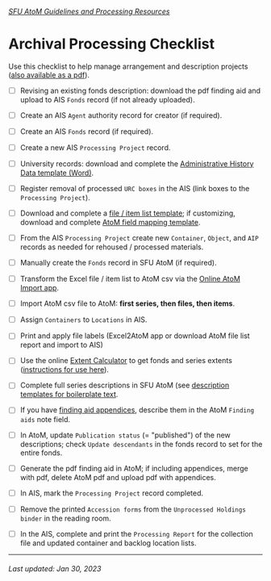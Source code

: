 ###### [SFU AtoM Guidelines and Processing Resources](../README.md)

# Archival Processing Checklist
Use this checklist to help manage arrangement and description projects ([also available as a pdf](../downloads/archival-processing-checklist.pdf)).

- [ ] Revising an existing fonds description: download the pdf finding aid and upload to AIS `Fonds` record (if not already uploaded).

- [ ] Create an AIS `Agent` authority record for creator (if required).

- [ ] Create an AIS `Fonds` record (if required).

- [ ] Create a new AIS `Processing Project` record.

- [ ] University records: download and complete the [Administrative History Data template (Word)](../downloads/admin-history-data-template.docx).

- [ ] Register removal of processed `URC boxes` in the AIS (link boxes to the `Processing Project`).

- [ ] Download and complete a [file / item list template](../downloads/atom-importer-standard.xlsx); if customizing, download and complete [AtoM field mapping template](../downloads/atom-importer-mapping.csv).

- [ ] From the AIS `Processing Project` create new `Container`, `Object`, and `AIP` records as needed for rehoused / processed materials.

- [ ] Manually create the `Fonds` record in SFU AtoM (if required).

- [ ] Transform the Excel file / item list to AtoM csv via the [Online AtoM Import app](atom-importer.md).

- [ ] Import AtoM csv file to AtoM: **first series, then files, then items**.

- [ ] Assign `Containers` to `Locations` in AIS.

- [ ] Print and apply file labels (Excel2AtoM app or download AtoM file list report and import to AIS)

- [ ] Use the online [Extent Calculator](https://sfuarchives.shinyapps.io/extent_calculator/) to get fonds and series extents ([instructions for use here](resources/extent-calculator.md)).

- [ ] Complete full series descriptions in SFU AtoM (see [description templates for boilerplate text](description-template.md).

- [ ] If you have [finding aid appendices](finding-aid-appendices.md), describe them in the AtoM `Finding aids` note field.

- [ ] In AtoM, update `Publication status` (= "published") of the new descriptions; check `Update descendants` in the fonds record to set for the entire fonds.

- [ ] Generate the pdf finding aid in AtoM; if including appendices, merge with pdf, delete AtoM pdf and upload pdf with appendices.

- [ ] In AIS, mark the `Processing Project` record completed.

- [ ] Remove the printed `Accession forms` from the `Unprocessed Holdings binder` in the reading room.

- [ ] In the AIS, complete and print the `Processing Report` for the collection file and updated container and backlog location lists.

---
###### Last updated: Jan 30, 2023
